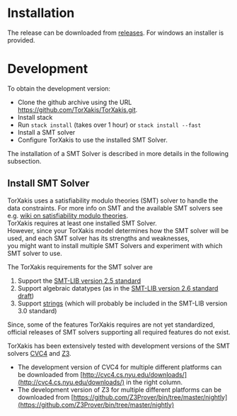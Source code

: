 <a name="Installation"></a>
# Installation

The release can be downloaded from [releases](https://github.com/TorXakis/TorXakis/releases).
For windows an installer is provided.

<a name="Development"></a>
# Development

To obtain the development version:
* Clone the github archive using the URL https://github.com/TorXakis/TorXakis.git.
* Install stack
* Run `stack install` (takes over 1 hour) or `stack install --fast`
* Install a SMT solver 
* Configure TorXakis to use the installed SMT Solver.

The installation of a SMT Solver is described in more details in the following subsection.

<a name="Install-SMT-Solver"></a>

## Install SMT Solver

TorXakis uses a satisfiability modulo theories (SMT) solver to handle the data constraints. For more info on SMT and the available SMT solvers see e.g. [wiki on satisfiability modulo theories](https://en.wikipedia.org/wiki/Satisfiability_modulo_theories).  
TorXakis requires at least one installed SMT Solver.  
However, since your TorXakis model determines how the SMT solver will be used, and each SMT solver has its strengths and weaknesses,  
you might want to install multiple SMT Solvers and experiment with which SMT solver to use.

The TorXakis requirements for the SMT solver are

1.  Support the [SMT-LIB version 2.5 standard](http://smtlib.cs.uiowa.edu/papers/smt-lib-reference-v2.5-r2015-06-28.pdf)
2.  Support algebraic datatypes (as in the [SMT-LIB version 2.6 standard draft](http://smtlib.cs.uiowa.edu/papers/smt-lib-reference-v2.6-draft-1.pdf))
3.  Support [strings](http://cvc4.cs.nyu.edu/wiki/Strings) (which will probably be included in the SMT-LIB version 3.0 standard)

Since, some of the features TorXakis requires are not yet standardized, official releases of SMT solvers supporting all required features do not exist.

TorXakis has been extensively tested with development versions of the SMT solvers [CVC4](http://cvc4.cs.nyu.edu/) and [Z3](https://github.com/Z3Prover/z3/wiki).

*   The development version of CVC4 for multiple different platforms can be downloaded from [http://cvc4.cs.nyu.edu/downloads/](http://cvc4.cs.nyu.edu/downloads/) in the right column.
*   The development version of Z3 for multiple different platforms can be downloaded from [https://github.com/Z3Prover/bin/tree/master/nightly](https://github.com/Z3Prover/bin/tree/master/nightly)
